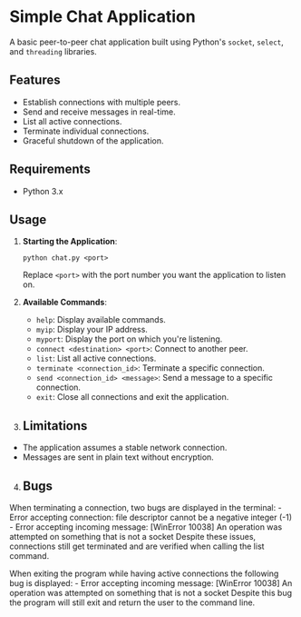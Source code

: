 # Simple Chat Application

A basic peer-to-peer chat application built using Python's `socket`, `select`, and `threading` libraries.

## Features

- Establish connections with multiple peers.
- Send and receive messages in real-time.
- List all active connections.
- Terminate individual connections.
- Graceful shutdown of the application.

## Requirements

- Python 3.x

## Usage

1. **Starting the Application**:
    ```
    python chat.py <port>
    ```

    Replace `<port>` with the port number you want the application to listen on.

2. **Available Commands**:
    - `help`: Display available commands.
    - `myip`: Display your IP address.
    - `myport`: Display the port on which you're listening.
    - `connect <destination> <port>`: Connect to another peer.
    - `list`: List all active connections.
    - `terminate <connection_id>`: Terminate a specific connection.
    - `send <connection_id> <message>`: Send a message to a specific connection.
    - `exit`: Close all connections and exit the application.

3. ## Limitations

- The application assumes a stable network connection.
- Messages are sent in plain text without encryption.

4. ## Bugs

When terminating a connection, two bugs are displayed in the terminal:
	-  Error accepting connection: file descriptor cannot be a negative integer (-1)
	-  Error accepting incoming message: [WinError 10038] An operation was attempted on something that is not a socket
Despite these issues, connections still get terminated and are verified when calling the list command. 

When exiting the program while having active connections the following bug is displayed:
	- Error accepting incoming message: [WinError 10038] An operation was attempted on something that is not a socket
Despite this bug the program will still exit and return the user to the command line.
